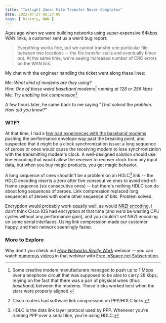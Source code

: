 ```yaml
---
title: "Twilight Zone: File Transfer Never Completes"
date: 2022-07-27 06:27:00
tags: [ history, WAN ]
---
```

Ages ago when we were building networks using super-expensive 64kbps WAN links, a customer sent us a weird bug report:

> Everything works fine, but we cannot transfer one particular file between two locations -- the file transfer stalls and eventually times out. At the same time, we're seeing increased number of CRC errors on the WAN link.

My chat with the engineer handling the ticket went along these lines:
<!--more-->
Me: _What kind of modems are they using?_\
Him: _One of those weird baseband modems[^BB] running at 128 or 256 kbps_\
Me: _Try enabling link compression_[^LC]

A few hours later, he came back to me saying "_That solved the problem. How did you know?_"

### WTF?

At that time, I had a [few bad experiences with the baseband modems](/2022/07/file-transfer-drops-link.html) pushing the performance envelope way past the breaking point, and suspected that it might be a clock synchronization issue: a long sequence of zeroes or ones would cause the receiving modem to lose synchronization with the transmitting modem's clock. A well-designed solution should use line encoding that would allow the receiver to recover clock from any input data, but when you buy magic products, you get magic behavior.

A long sequence of ones shouldn't be a problem on an HDLC[^HDLC] link -- the HDLC encoding inserts a zero after five consecutive ones to avoid end-of-frame sequence (six consecutive ones) -- but there's nothing HDLC can do about long sequences of zeroes. Link compression replaced long sequences of zeroes with some other sequence of bits. Problem solved.

Encryption would probably work equally well, as would [NRZI encoding](https://en.wikipedia.org/wiki/Non-return-to-zero#Non-return-to-zero_inverted). I don't think Cisco IOS had encryption at that time (and we'd be wasting CPU cycles without any performance gain), and you couldn't set NRZI encoding on some serial interfaces. Using link compression made our customer happy, and their network seemingly faster.

### More to Explore

Why don't you check out _[How Networks Really Work](https://www.ipspace.net/How_Networks_Really_Work)_ webinar -- you can watch [numerous videos](https://my.ipspace.net/bin/list?id=Net101) in that webinar with [Free ipSpace.net Subscription](https://www.ipspace.net/Subscription/Free).

[^BB]: Some creative modem manufacturers managed to push up to 1 Mbps over a telephone circuit that was supposed to be able to carry 28 kbps, relying on the fact that there was a pair of physical wires (thus _baseband_) between the modems. These tricks worked best when the stars were properly aligned.

[^LC]: Cisco routers had software link compression on PPP/HDLC links.

[^HDLC]: HDLC is the data link layer protocol used by PPP. Whenever you're running PPP over a serial line, you're using HDLC.